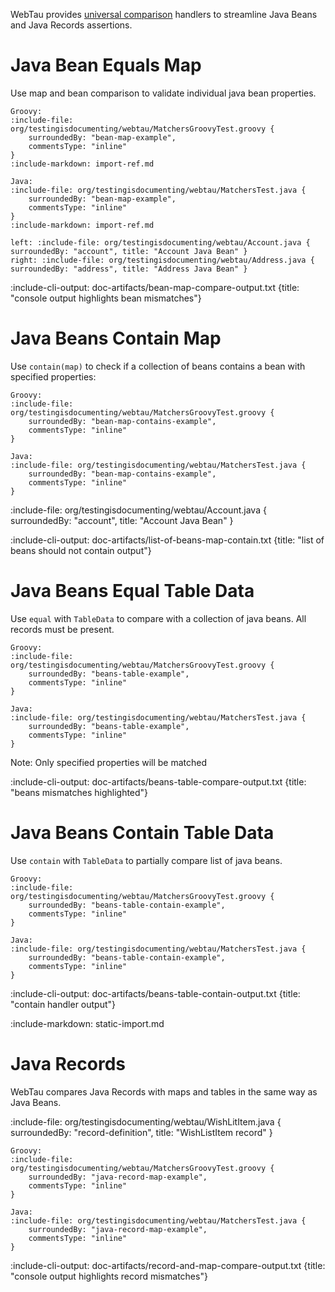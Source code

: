 WebTau provides [universal comparison](matchers/universal-compare) handlers to streamline Java Beans and Java Records assertions.

# Java Bean Equals Map

Use map and bean comparison to validate individual java bean properties.

```tabs
Groovy: 
:include-file: org/testingisdocumenting/webtau/MatchersGroovyTest.groovy {
    surroundedBy: "bean-map-example",
    commentsType: "inline"
}
:include-markdown: import-ref.md

Java: 
:include-file: org/testingisdocumenting/webtau/MatchersTest.java {
    surroundedBy: "bean-map-example",
    commentsType: "inline"
} 
:include-markdown: import-ref.md
``` 

```columns
left: :include-file: org/testingisdocumenting/webtau/Account.java { surroundedBy: "account", title: "Account Java Bean" }
right: :include-file: org/testingisdocumenting/webtau/Address.java { surroundedBy: "address", title: "Address Java Bean" }
```

:include-cli-output: doc-artifacts/bean-map-compare-output.txt {title: "console output highlights bean mismatches"}

# Java Beans Contain Map

Use `contain(map)` to check if a collection of beans contains a bean with specified properties:

```tabs
Groovy: 
:include-file: org/testingisdocumenting/webtau/MatchersGroovyTest.groovy {
    surroundedBy: "bean-map-contains-example",
    commentsType: "inline"
}

Java: 
:include-file: org/testingisdocumenting/webtau/MatchersTest.java {
    surroundedBy: "bean-map-contains-example",
    commentsType: "inline"
} 
``` 

:include-file: org/testingisdocumenting/webtau/Account.java { surroundedBy: "account", title: "Account Java Bean" }

:include-cli-output: doc-artifacts/list-of-beans-map-contain.txt {title: "list of beans should not contain output"}

# Java Beans Equal Table Data

Use `equal` with `TableData` to compare with a collection of java beans. All records must be present.

```tabs
Groovy: 
:include-file: org/testingisdocumenting/webtau/MatchersGroovyTest.groovy {
    surroundedBy: "beans-table-example",
    commentsType: "inline"
}

Java: 
:include-file: org/testingisdocumenting/webtau/MatchersTest.java {
    surroundedBy: "beans-table-example",
    commentsType: "inline"
} 
``` 

Note: Only specified properties will be matched

:include-cli-output: doc-artifacts/beans-table-compare-output.txt {title: "beans mismatches highlighted"}

# Java Beans Contain Table Data

Use `contain` with `TableData` to partially compare list of java beans.

```tabs
Groovy: 
:include-file: org/testingisdocumenting/webtau/MatchersGroovyTest.groovy {
    surroundedBy: "beans-table-contain-example",
    commentsType: "inline"
}

Java: 
:include-file: org/testingisdocumenting/webtau/MatchersTest.java {
    surroundedBy: "beans-table-contain-example",
    commentsType: "inline"
} 
``` 

:include-cli-output: doc-artifacts/beans-table-contain-output.txt {title: "contain handler output"}

:include-markdown: static-import.md

# Java Records 

WebTau compares Java Records with maps and tables in the same way as Java Beans.

:include-file: org/testingisdocumenting/webtau/WishLitItem.java { surroundedBy: "record-definition", title: "WishListItem record" }

```tabs
Groovy: 
:include-file: org/testingisdocumenting/webtau/MatchersGroovyTest.groovy {
    surroundedBy: "java-record-map-example",
    commentsType: "inline"
}

Java: 
:include-file: org/testingisdocumenting/webtau/MatchersTest.java {
    surroundedBy: "java-record-map-example",
    commentsType: "inline"
} 
```  

:include-cli-output: doc-artifacts/record-and-map-compare-output.txt {title: "console output highlights record mismatches"}

